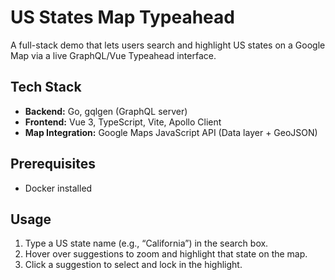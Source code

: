 # US States Map Typeahead

A full-stack demo that lets users search and highlight US states on a Google Map via a live GraphQL/Vue Typeahead interface.

## Tech Stack

- **Backend:** Go, gqlgen (GraphQL server)
- **Frontend:** Vue 3, TypeScript, Vite, Apollo Client
- **Map Integration:** Google Maps JavaScript API (Data layer + GeoJSON)

## Prerequisites
- Docker installed

## Usage

1. Type a US state name (e.g., “California”) in the search box.  
2. Hover over suggestions to zoom and highlight that state on the map.  
3. Click a suggestion to select and lock in the highlight.


